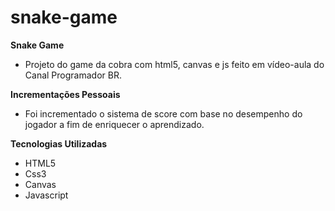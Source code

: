 # snake-game

**Snake Game**
* Projeto do game da cobra com html5, canvas e js feito em vídeo-aula do Canal Programador BR.

**Incrementações Pessoais**
* Foi incrementado o sistema de score com base no desempenho do jogador a fim de enriquecer o aprendizado.

**Tecnologias Utilizadas**
* HTML5
* Css3
* Canvas
* Javascript
